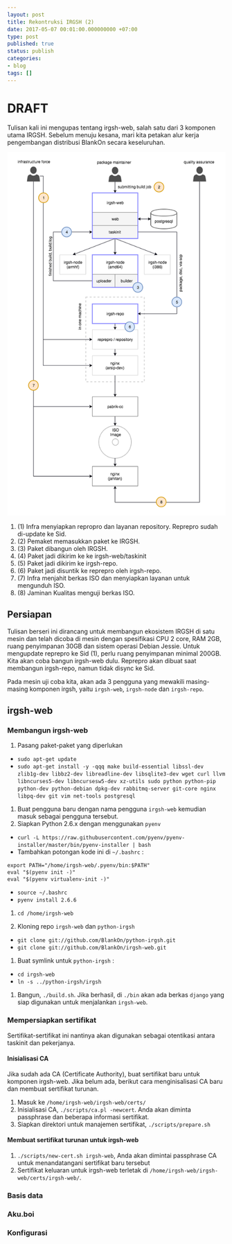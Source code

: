 ```yaml
---
layout: post
title: Rekontruksi IRGSH (2)
date: 2017-05-07 00:01:00.000000000 +07:00
type: post
published: true
status: publish
categories:
- blog
tags: []
---
```


# DRAFT

Tulisan kali ini mengupas tentang irgsh-web, salah satu dari 3 komponen utama IRGSH. Sebelum menuju kesana, mari kita petakan alur kerja pengembangan distribusi BlankOn secara keseluruhan. 

<img src="/assets/BlankOn-dev workflow.png">

1. (1) Infra menyiapkan repropro dan layanan repository. Reprepro sudah di-update ke Sid.
1. (2) Pemaket memasukkan paket ke IRGSH.
1. (3) Paket dibangun oleh IRGSH.
1. (4) Paket jadi dikirim ke ke irgsh-web/taskinit
1. (5) Paket jadi dikirim ke irgsh-repo.
1. (6) Paket jadi disuntik ke reprepro oleh irgsh-repo.
1. (7) Infra menjahit berkas ISO dan menyiapkan layanan untuk mengunduh ISO.
1. (8) Jaminan Kualitas menguji berkas ISO.

## Persiapan

Tulisan berseri ini dirancang untuk membangun ekosistem IRGSH di satu mesin dan telah dicoba di mesin dengan spesifikasi CPU 2 core, RAM 2GB, ruang penyimpanan 30GB dan sistem operasi Debian Jessie. Untuk mengupdate reprepro ke Sid (1), perlu ruang penyimpanan minimal 200GB. Kita akan coba bangun irgsh-web dulu. Reprepro akan dibuat saat membangun irgsh-repo, namun tidak disync ke Sid.

Pada mesin uji coba kita, akan ada 3 pengguna yang mewakili masing-masing komponen irgsh, yaitu `irgsh-web`, `irgsh-node` dan `irgsh-repo`.

## irgsh-web

### Membangun irgsh-web

1. Pasang paket-paket yang diperlukan
- `sudo apt-get update`
- `sudo apt-get install -y -qqq make build-essential libssl-dev zlib1g-dev libbz2-dev libreadline-dev libsqlite3-dev wget curl llvm libncurses5-dev libncursesw5-dev xz-utils sudo python python-pip python-dev python-debian dpkg-dev rabbitmq-server git-core nginx libpq-dev git vim net-tools postgresql`
1. Buat pengguna baru dengan nama pengguna `irgsh-web` kemudian masuk sebagai pengguna tersebut.
1. Siapkan Python 2.6.x dengan menggunakan `pyenv`
- `curl -L https://raw.githubusercontent.com/pyenv/pyenv-installer/master/bin/pyenv-installer | bash`
- Tambahkan potongan kode ini di `~/.bashrc` :
```
export PATH="/home/irgsh-web/.pyenv/bin:$PATH"
eval "$(pyenv init -)"
eval "$(pyenv virtualenv-init -)"
```
- `source ~/.bashrc`
- `pyenv install 2.6.6`
1. `cd /home/irgsh-web`

1. Kloning repo `irgsh-web` dan `python-irgsh`
- `git clone git://github.com/BlankOn/python-irgsh.git`
- `git clone git://github.com/BlankOn/irgsh-web.git`
1. Buat symlink untuk `python-irgsh` :
- `cd irgsh-web`
- `ln -s ../python-irgsh/irgsh`
1. Bangun, `./build.sh`. Jika berhasil, di `./bin` akan ada berkas `django` yang siap digunakan untuk menjalankan `irgsh-web`.

### Mempersiapkan sertifikat

Sertifikat-sertifikat ini nantinya akan digunakan sebagai otentikasi antara taskinit dan pekerjanya.

#### Inisialisasi CA

Jika sudah ada CA (Certificate Authority), buat sertifikat baru untuk komponen irgsh-web. Jika belum ada, berikut cara menginisalisasi CA baru dan membuat sertifikat turunan.

1. Masuk ke `/home/irgsh-web/irgsh-web/certs/`
1. Inisialisasi CA, `./scripts/ca.pl -newcert`. Anda akan diminta passphrase dan beberapa informasi sertifikat.
1. Siapkan direktori untuk manajemen sertifikat, `./scripts/prepare.sh`

#### Membuat sertifikat turunan untuk irgsh-web

1. `./scripts/new-cert.sh irgsh-web`, Anda akan dimintai passphrase CA untuk menandatangani sertifikat baru tersebut
1. Sertifikat keluaran untuk irgsh-web terletak di `/home/irgsh-web/irgsh-web/certs/irgsh-web/`.

### Basis data


### Aku.boi


### Konfigurasi


